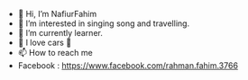 - 👋 Hi, I’m NafiurFahim
- 👀 I’m interested in singing song and travelling. 
- 🌱 I’m currently learner.
- 💞️ I love cars 🚗
- 📫 How to reach me 
- Facebook : https://www.facebook.com/rahman.fahim.3766

<!---
NafiurFahim/NafiurFahim is a ✨ special ✨ repository because its `README.md` (this file) appears on your GitHub profile.
You can click the Preview link to take a look at your changes.
--->

